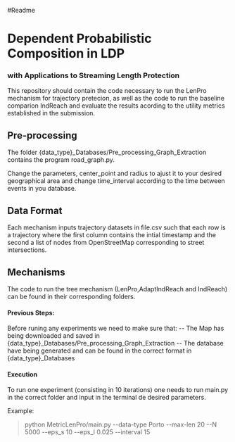 #Readme
# Dependent Probabilistic Composition in LDP
### with Applications to Streaming Length Protection

This repository should contain the code necessary to run the LenPro mechanism for trajectory pretecion, as well as the code to run the baseline comparion IndReach and evaluate the results acording to the utility metrics established in the submission.
## Pre-processing
The folder {data_type}_Databases/Pre_processing_Graph_Extraction contains the program road_graph.py.

Change the parameters, center_point and radius to ajust it to your desired geographical area and change time_interval according to the time between events in you database.

## Data Format
Each mechanism inputs trajectory datasets in file.csv such that each row is a trajectory where the first column contains the intial timestamp and the second a list of nodes from OpenStreetMap corresponding to street intersections.

## Mechanisms 
The code to run the tree mechanism (LenPro,AdaptIndReach and IndReach) can be found in their corresponding folders.

#### Previous Steps:
Before runing any experiments we need to make sure that:
 -- The Map has being downloaded and saved in {data_type}_Databases/Pre_processing_Graph_Extraction
 -- The database have being generated and can be found in the correct format in {data_type}_Databases

#### Execution
To run one experiment (consisting in 10 iterations) one needs to run main.py in the correct folder and input in the terminal de desired parameters.

Example:
> python MetricLenPro/main.py --data-type Porto --max-len 20 --N 5000 --eps_s 10 --eps_l 0.025 --interval 15